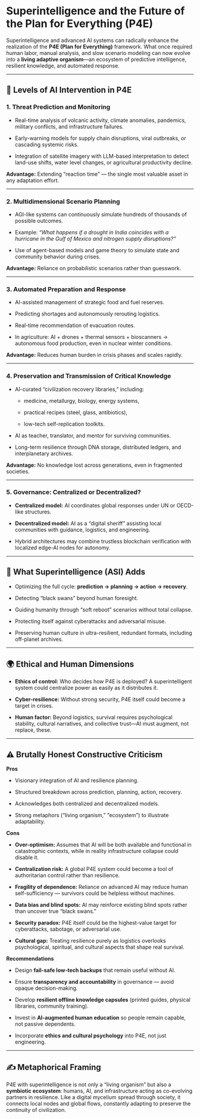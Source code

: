 # Superintelligence and the Future of the **Plan for Everything (P4E)**

Superintelligence and advanced AI systems can radically enhance the realization of the **P4E (Plan for Everything)** framework. What once required human labor, manual analysis, and slow scenario modeling can now evolve into a **living adaptive organism**—an ecosystem of predictive intelligence, resilient knowledge, and automated response.

* * *

## 🧠 Levels of AI Intervention in P4E

### 1\. Threat Prediction and Monitoring

- Real-time analysis of volcanic activity, climate anomalies, pandemics, military conflicts, and infrastructure failures.
    
- Early-warning models for supply chain disruptions, viral outbreaks, or cascading systemic risks.
    
- Integration of satellite imagery with LLM-based interpretation to detect land-use shifts, water level changes, or agricultural productivity decline.
    

**Advantage:** Extending “reaction time” — the single most valuable asset in any adaptation effort.

* * *

### 2\. Multidimensional Scenario Planning

- AGI-like systems can continuously simulate hundreds of thousands of possible outcomes.
    
- Example: *“What happens if a drought in India coincides with a hurricane in the Gulf of Mexico and nitrogen supply disruptions?”*
    
- Use of agent-based models and game theory to simulate state and community behavior during crises.
    

**Advantage:** Reliance on probabilistic scenarios rather than guesswork.

* * *

### 3\. Automated Preparation and Response

- AI-assisted management of strategic food and fuel reserves.
    
- Predicting shortages and autonomously rerouting logistics.
    
- Real-time recommendation of evacuation routes.
    
- In agriculture: AI + drones + thermal sensors + bioscanners → autonomous food production, even in nuclear winter conditions.
    

**Advantage:** Reduces human burden in crisis phases and scales rapidly.

* * *

### 4\. Preservation and Transmission of Critical Knowledge

- AI-curated “civilization recovery libraries,” including:
    
    - medicine, metallurgy, biology, energy systems,
        
    - practical recipes (steel, glass, antibiotics),
        
    - low-tech self-replication toolkits.
        
- AI as teacher, translator, and mentor for surviving communities.
    
- Long-term resilience through DNA storage, distributed ledgers, and interplanetary archives.
    

**Advantage:** No knowledge lost across generations, even in fragmented societies.

* * *

### 5\. Governance: Centralized or Decentralized?

- **Centralized model:** AI coordinates global responses under UN or OECD-like structures.
    
- **Decentralized model:** AI as a “digital sheriff” assisting local communities with guidance, logistics, and engineering.
    
- Hybrid architectures may combine trustless blockchain verification with localized edge-AI nodes for autonomy.
    

* * *

## 🧬 What Superintelligence (ASI) Adds

- Optimizing the full cycle: **prediction → planning → action → recovery**.
    
- Detecting “black swans” beyond human foresight.
    
- Guiding humanity through “soft reboot” scenarios without total collapse.
    
- Protecting itself against cyberattacks and adversarial misuse.
    
- Preserving human culture in ultra-resilient, redundant formats, including off-planet archives.
    

* * *

## 🌍 Ethical and Human Dimensions

- **Ethics of control:** Who decides how P4E is deployed? A superintelligent system could centralize power as easily as it distributes it.
    
- **Cyber-resilience:** Without strong security, P4E itself could become a target in crises.
    
- **Human factor:** Beyond logistics, survival requires psychological stability, cultural narratives, and collective trust—AI must augment, not replace, these.
    

* * *

## ⚠️ Brutally Honest Constructive Criticism

**Pros**

- Visionary integration of AI and resilience planning.
    
- Structured breakdown across prediction, planning, action, recovery.
    
- Acknowledges both centralized and decentralized models.
    
- Strong metaphors (“living organism,” “ecosystem”) to illustrate adaptability.
    

**Cons**

- **Over-optimism:** Assumes that AI will be both available and functional in catastrophic contexts, while in reality infrastructure collapse could disable it.
    
- **Centralization risk:** A global P4E system could become a tool of authoritarian control rather than resilience.
    
- **Fragility of dependence:** Reliance on advanced AI may reduce human self-sufficiency — survivors could be helpless without machines.
    
- **Data bias and blind spots:** AI may reinforce existing blind spots rather than uncover true “black swans.”
    
- **Security paradox:** P4E itself could be the highest-value target for cyberattacks, sabotage, or adversarial use.
    
- **Cultural gap:** Treating resilience purely as logistics overlooks psychological, spiritual, and cultural aspects that shape real survival.
    

**Recommendations**

- Design **fail-safe low-tech backups** that remain useful without AI.
    
- Ensure **transparency and accountability** in governance — avoid opaque decision-making.
    
- Develop **resilient offline knowledge capsules** (printed guides, physical libraries, community training).
    
- Invest in **AI-augmented human education** so people remain capable, not passive dependents.
    
- Incorporate **ethics and cultural psychology** into P4E, not just engineering.
    

* * *

## ✍️ Metaphorical Framing

P4E with superintelligence is not only a “living organism” but also a **symbiotic ecosystem**: humans, AI, and infrastructure acting as co-evolving partners in resilience. Like a digital mycelium spread through society, it connects local nodes and global flows, constantly adapting to preserve the continuity of civilization.

